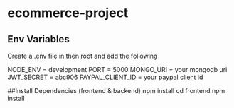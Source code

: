 # ecommerce-project

## Env Variables
Create a .env file in then root and add the following

  NODE_ENV = development
  PORT = 5000
  MONGO_URI = your mongodb uri
  JWT_SECRET = abc906
  PAYPAL_CLIENT_ID = your paypal client id
  
##Install Dependencies (frontend & backend)
 npm install
 cd frontend
 npm install
 
 
